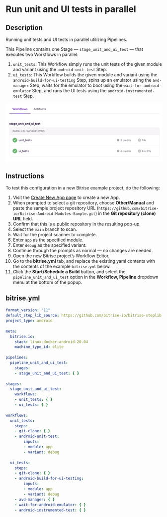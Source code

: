 # Run unit and UI tests in parallel

## Description

Running unit tests and UI tests in parallel utilizing Pipelines.

This Pipeline contains one Stage — `stage_unit_and_ui_test` — that executes two Workflows in parallel:

1. `unit_tests`: This Workflow simply runs the unit tests of the given module and variant using the `android-unit-test` Step.
1. `ui_tests`: This Workflow builds the given module and variant using the `android-build-for-ui-testing` Step, spins up an emulator using the `avd-manager` Step, waits for the emulator to boot using the `wait-for-android-emulator` Step, and runs the UI tests using the `android-instrumented-test` Step.

![A screenshot of the example Pipeline in Bitrise's web UI](./android-parallel-unit-and-ui-tests.png)

## Instructions

To test this configuration in a new Bitrise example project, do the following:

1. Visit the [Create New App page](https://app.bitrise.io/apps/add) to create a new App.
1. When prompted to select a git repository, choose **Other/Manual** and paste the sample project repository URL (`https://github.com/bitrise-io/Bitrise-Android-Modules-Sample.git`) in the **Git repository (clone) URL** field.
1. Confirm that this is a public repository in the resulting pop-up.
1. Select the `main` branch to scan.
1. Wait for the project scanner to complete.
1. Enter `app` as the specified module.
1. Enter `debug` as the specified variant.
1. Continue through the prompts as normal — no changes are needed.
1. Open the new Bitrise project’s Workflow Editor.
1. Go to the **bitrise.yml** tab, and replace the existing yaml contents with the contents of the example `bitrise.yml` below.
1. Click the **Start/Schedule a Build** button, and select the `pipeline_unit_and_ui_test` option in the **Workflow, Pipeline** dropdown menu at the bottom of the popup.

## bitrise.yml

```yaml
format_version: "11"
default_step_lib_source: https://github.com/bitrise-io/bitrise-steplib.git
project_type: android

meta:
  bitrise.io:
    stack: linux-docker-android-20.04
    machine_type_id: elite

pipelines:
  pipeline_unit_and_ui_test:
    stages:
    - stage_unit_and_ui_test: { }

stages:
  stage_unit_and_ui_test:
    workflows:
    - unit_tests: { }
    - ui_tests: { }

workflows:
  unit_tests:
    steps:
    - git-clone: { }
    - android-unit-test:
        inputs:
        - module: app
        - variant: debug

  ui_tests:
    steps:
    - git-clone: { }
    - android-build-for-ui-testing:
        inputs:
        - module: app
        - variant: debug
    - avd-manager: { }
    - wait-for-android-emulator: { }
    - android-instrumented-test: { }
```
